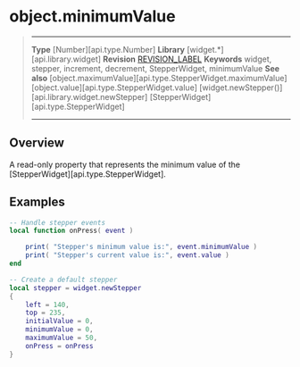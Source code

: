# object.minimumValue

> --------------------- ------------------------------------------------------------------------------------------
> __Type__              [Number][api.type.Number]
> __Library__           [widget.*][api.library.widget]
> __Revision__          [REVISION_LABEL](REVISION_URL)
> __Keywords__          widget, stepper, increment, decrement, StepperWidget, minimumValue
> __See also__          [object.maximumValue][api.type.StepperWidget.maximumValue]
>						[object.value][api.type.StepperWidget.value]
>						[widget.newStepper()][api.library.widget.newStepper]
>						[StepperWidget][api.type.StepperWidget]
> --------------------- ------------------------------------------------------------------------------------------

## Overview

A read-only property that represents the minimum value of the [StepperWidget][api.type.StepperWidget].


## Examples

``````lua
-- Handle stepper events
local function onPress( event )

    print( "Stepper's minimum value is:", event.minimumValue )
    print( "Stepper's current value is:", event.value )
end

-- Create a default stepper
local stepper = widget.newStepper
{
    left = 140,
    top = 235,
    initialValue = 0,
    minimumValue = 0,
    maximumValue = 50,
    onPress = onPress
}
``````
